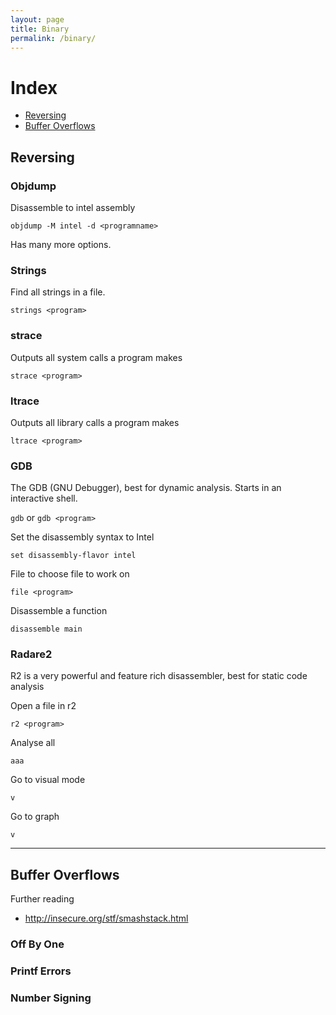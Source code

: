 ```yaml
---
layout: page
title: Binary
permalink: /binary/
---
```


# Index

* [Reversing](#reversing)
* [Buffer Overflows](#overflows)

## Reversing

### Objdump

Disassemble to intel assembly

`objdump -M intel -d <programname>`

Has many more options.

### Strings

Find all strings in a file.

`strings <program>`

### strace

Outputs all system calls a program makes

`strace <program>`

### ltrace

Outputs all library calls a program makes

`ltrace <program>`

### GDB

The GDB (GNU Debugger), best for dynamic analysis. Starts in an interactive shell.

`gdb` or `gdb <program>`

Set the disassembly syntax to Intel

`set disassembly-flavor intel`

File to choose file to work on

`file <program>`

Disassemble a function

`disassemble main`

### Radare2

R2 is a very powerful and feature rich disassembler, best for static code analysis

Open a file in r2

`r2 <program>`

Analyse all

`aaa`

Go to visual mode 

`v`

Go to graph

`v`

---

## Buffer Overflows

Further reading
* http://insecure.org/stf/smashstack.html

### Off By One

### Printf Errors

### Number Signing